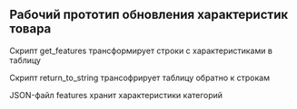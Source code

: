 ## Рабочий прототип обновления характеристик товара

Скрипт get_features трансформирует строки с характеристиками в таблицу

Скрипт return_to_string трансофрирует таблицу обратно к строкам

JSON-файл features хранит характеристики категорий
